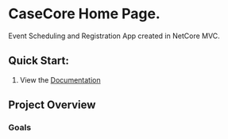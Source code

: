 # **CaseCore** Home Page.
Event Scheduling and Registration App created in NetCore MVC.

## Quick Start:
1. View the [Documentation](api/)

## Project Overview

### Goals
